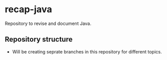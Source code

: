 # recap-java
Repository to revise and document Java.

## Repository structure
  * Will be creating seprate branches in this repository for different topics.
